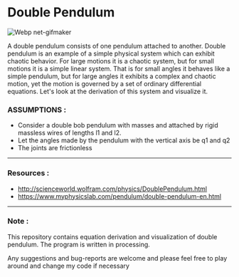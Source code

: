 # Double Pendulum

![Webp net-gifmaker](https://user-images.githubusercontent.com/42868197/57637150-4d29ba00-75c8-11e9-8cbb-e10b162b9d6c.gif)

A double pendulum consists of one pendulum attached to another. Double pendulum is an example of a simple physical system which can exhibit chaotic behavior. For large motions it is a chaotic system, but for small motions it is a simple linear system. That is for small angles it behaves like a simple pendulum, but for large angles it exhibits a complex and chaotic motion, yet the motion is governed by a set of ordinary differential equations. Let's look at the derivation of this system and visualize it.

### ASSUMPTIONS :
+ Consider a double bob pendulum with masses  and  attached by rigid massless wires of lengths l1 and l2.
+ Let the angles made by the pendulum with the vertical axis be q1 and q2
+ The joints are frictionless

---
### Resources : ###
+ http://scienceworld.wolfram.com/physics/DoublePendulum.html
+ https://www.myphysicslab.com/pendulum/double-pendulum-en.html
---
### Note : ###
This repository contains equation derivation and visualization of double pendulum. The program is written in processing. 

Any suggestions and bug-reports are welcome and please feel free
to play around and change my code if necessary
